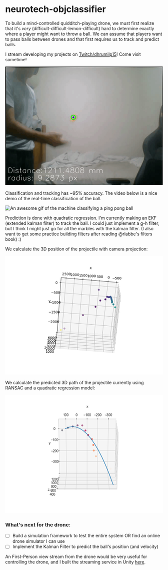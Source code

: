 # neurotech-objclassifier

To build a mind-controlled quidditch-playing drone, we must first realize that it's _very_ (difficult-difficult-lemon-difficult) hard to determine exactly where a player might want to throw a ball. We can assume that players want to pass balls between drones and that first requires us to track and predict balls.

I stream developing my projects on [Twitch/dhrumilp15](https://twitch.tv/dhrumilp15)! Come visit sometime!

![An awesome gif of the machine classifying and predicting the path of a ping pong ball](/predicted_path.gif)

Classification and tracking has ~95% accuracy. The video below is a nice demo of the real-time classification of the ball.

![An awesome gif of the machine classifying a ping pong ball](/drone.gif)

Prediction is done with quadratic regression. I'm currently making an EKF (extended kalman filter) to track the ball. I could just implement a g-h filter, but I think I might just go for all the marbles with the kalman filter. (I also want to get some practice building filters after reading @rlabbe's filters book) :)

We calculate the 3D position of the projectile with camera projection:

![An epic graph of the machine plotting the world coordinates of a ping pong ball](/first_correct_coordinate_graph.png)

We calculate the predicted 3D path of the projectile currently using RANSAC and a quadratic regression model:

![An epic plot of the world coordinates and predicted path of a ping pong ball](/predicted_ball_path.png)

### What's next for the drone:

- [ ] Build a simulation framework to test the entire system OR find an online drone simulator I can use
- [ ] Implement the Kalman Filter to predict the ball's position (and velocity)

An First-Person view stream from the drone would be very useful for controlling the drone, and I built the streaming service in Unity [here](http://www.github.com/dhrumilp15/UnityVRStreaming).
